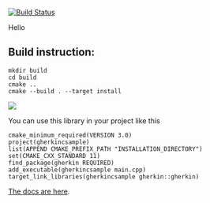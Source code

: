 [![Build Status](https://travis-ci.org/cucumber/gherkin-c.svg?branch=master)](https://travis-ci.org/cucumber/gherkin-c)

Hello

<h2>Build instruction:</h2>

```
mkdir build
cd build
cmake ..
cmake --build . --target install
```

![](https://raw.githubusercontent.com/Pwera/gherkin-c/master/gherkin.gif)

You can use this library in your project like this<br>
```
cmake_minimum_required(VERSION 3.0)
project(gherkincsample)
list(APPEND CMAKE_PREFIX_PATH "INSTALLATION_DIRECTORY")
set(CMAKE_CXX_STANDARD 11)
find_package(gherkin REQUIRED)
add_executable(gherkincsample main.cpp)
target_link_libraries(gherkincsample gherkin::gherkin)
```

[The docs are here](https://docs.cucumber.io/).
